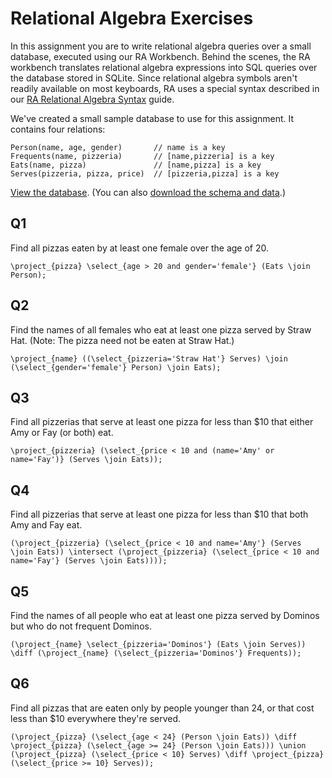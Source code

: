 # Relational Algebra Exercises

In this assignment you are to write relational algebra queries over a small database, executed using our RA Workbench. Behind the scenes, the RA workbench translates relational algebra expressions into SQL queries over the database stored in SQLite. Since relational algebra symbols aren't readily available on most keyboards, RA uses a special syntax described in our [RA Relational Algebra Syntax](https://users.cs.duke.edu/~junyang/radb/start.html) guide.

We've created a small sample database to use for this assignment. It contains four relations:

    Person(name, age, gender)       // name is a key
    Frequents(name, pizzeria)       // [name,pizzeria] is a key
    Eats(name, pizza)               // [name,pizza] is a key
    Serves(pizzeria, pizza, price)  // [pizzeria,pizza] is a key

[View the database](https://lagunita.stanford.edu/c4x/DB/RA/asset/pizzadata.html). (You can also [download the schema and data](https://s3-us-west-2.amazonaws.com/prod-c2g/db/Winter2013/files/pizza.sql).)

## Q1

Find all pizzas eaten by at least one female over the age of 20.

```
\project_{pizza} \select_{age > 20 and gender='female'} (Eats \join Person);
```

## Q2

Find the names of all females who eat at least one pizza served by Straw Hat. (Note: The pizza need not be eaten at Straw Hat.)

```
\project_{name} ((\select_{pizzeria='Straw Hat'} Serves) \join (\select_{gender='female'} Person) \join Eats);
```

## Q3

Find all pizzerias that serve at least one pizza for less than $10 that either Amy or Fay (or both) eat.

```
\project_{pizzeria} (\select_{price < 10 and (name='Amy' or name='Fay')} (Serves \join Eats));
```

## Q4

Find all pizzerias that serve at least one pizza for less than $10 that both Amy and Fay eat.

```
(\project_{pizzeria} (\select_{price < 10 and name='Amy'} (Serves \join Eats)) \intersect (\project_{pizzeria} (\select_{price < 10 and name='Fay'} (Serves \join Eats))));
```

## Q5

Find the names of all people who eat at least one pizza served by Dominos but who do not frequent Dominos.

```
(\project_{name} \select_{pizzeria='Dominos'} (Eats \join Serves)) \diff (\project_{name} (\select_{pizzeria='Dominos'} Frequents));
```

## Q6

Find all pizzas that are eaten only by people younger than 24, or that cost less than $10 everywhere they're served.

```
(\project_{pizza} (\select_{age < 24} (Person \join Eats)) \diff \project_{pizza} (\select_{age >= 24} (Person \join Eats))) \union (\project_{pizza} (\select_{price < 10} Serves) \diff \project_{pizza} (\select_{price >= 10} Serves));
```